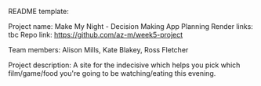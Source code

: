 README template:

Project name: Make My Night - Decision Making App Planning
Render links: tbc
Repo link: https://github.com/az-m/week5-project

Team members: Alison Mills, Kate Blakey, Ross Fletcher

Project description:
A site for the indecisive which helps you pick which film/game/food you're going to be watching/eating this evening.



